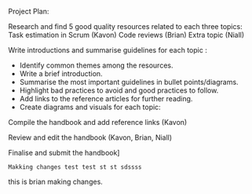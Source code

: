 Project Plan:

Research and find 5 good quality resources related to each three topics:
Task estimation in Scrum (Kavon)
Code reviews (Brian)
Extra topic (Niall)

Write introductions and summarise guidelines for each topic :
- Identify common themes among the resources.
- Write a brief introduction.
- Summarise the most important guidelines in bullet points/diagrams.
- Highlight bad practices to avoid and good practices to follow.
- Add links to the reference articles for further reading.
- Create diagrams and visuals for each topic:


Compile the handbook and add reference links (Kavon)

Review and edit the handbook (Kavon, Brian, Niall)

Finalise and submit the handbook]


    Makking changes test test st st sdssss

this is brian making changes.